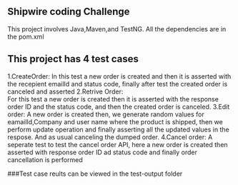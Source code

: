 ## Shipwire coding Challenge

This project involves Java,Maven,and TestNG. All the dependencies are in the pom.xml

## This project has 4 test cases

1.CreateOrder:
	In this test a new order is created and then it is asserted with the recepient emailId and status code,
	finally after test the created order is canceled and asserted
2.Retrive Order:	
	For this test a new order is created then it is asserted with the response order ID and the status code,
	and then the created order is canceled.
3.Edit order:
	A new order is created then, we generate random values for eamailId,Company and user name where the product is shipped,
	then we perform update operation and finally asserting all the updated values in the respose. And as usual canceling the dumped order.
4.Cancel order:
	A seperate test to test the cancel order API, here a new order is created then asserted with response order ID ad status code and finally 
	order cancellation is performed

###Test case reults can be viewed in the test-output folder